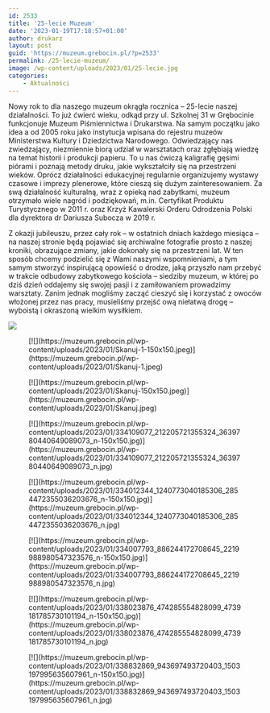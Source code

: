 ```yaml
---
id: 2533
title: '25-lecie Muzeum'
date: '2023-01-19T17:18:57+01:00'
author: drukarz
layout: post
guid: 'https://muzeum.grebocin.pl/?p=2533'
permalink: /25-lecie-muzeum/
image: /wp-content/uploads/2023/01/25-lecie.jpg
categories:
    - Aktualności
---
```


Nowy rok to dla naszego muzeum okrągła rocznica – 25-lecie naszej działalności. To już ćwierć wieku, odkąd przy ul. Szkolnej 31 w Grębocinie funkcjonuje Muzeum Piśmiennictwa i Drukarstwa. Na samym początku jako idea a od 2005 roku jako instytucja wpisana do rejestru muzeów Ministerstwa Kultury i Dziedzictwa Narodowego. Odwiedzający nas zwiedzający, niezmiennie biorą udział w warsztatach oraz zgłębiają wiedzę na temat historii i produkcji papieru. To u nas ćwiczą kaligrafię gęsimi piórami i poznają metody druku, jakie wykształciły się na przestrzeni wieków. Oprócz działalności edukacyjnej regularnie organizujemy wystawy czasowe i imprezy plenerowe, które cieszą się dużym zainteresowaniem. Za swą działalność kulturalną, wraz z opieką nad zabytkami, muzeum otrzymało wiele nagród i podziękowań, m.in. Certyfikat Produktu Turystycznego w 2011 r. oraz Krzyż Kawalerski Orderu Odrodzenia Polski dla dyrektora dr Dariusza Subocza w 2019 r.

Z okazji jubileuszu, przez cały rok – w ostatnich dniach każdego miesiąca – na naszej stronie będą pojawiać się archiwalne fotografie prosto z naszej kroniki, obrazujące zmiany, jakie dokonały się na przestrzeni lat. W ten sposób chcemy podzielić się z Wami naszymi wspomnieniami, a tym samym stworzyć inspirującą opowieść o drodze, jaką przyszło nam przebyć w trakcie odbudowy zabytkowego kościoła – siedziby muzeum, w której po dziś dzień oddajemy się swojej pasji i z zamiłowaniem prowadzimy warsztaty. Zanim jednak mogliśmy zacząć cieszyć się i korzystać z owoców włożonej przez nas pracy, musieliśmy przejść ową niełatwą drogę – wyboistą i okraszoną wielkim wysiłkiem.

![](http://muzeum.grebocin.pl/wp-content/uploads/2023/01/25-lecie-1.jpg)

<div class="gallery galleryid-2533 gallery-columns-7 gallery-size-thumbnail" id="gallery-33"><figure class="gallery-item"><div class="gallery-icon portrait"> [![](https://muzeum.grebocin.pl/wp-content/uploads/2023/01/Skanuj-1-150x150.jpeg)](https://muzeum.grebocin.pl/wp-content/uploads/2023/01/Skanuj-1.jpeg) </div></figure><figure class="gallery-item"><div class="gallery-icon landscape"> [![](https://muzeum.grebocin.pl/wp-content/uploads/2023/01/Skanuj-150x150.jpeg)](https://muzeum.grebocin.pl/wp-content/uploads/2023/01/Skanuj.jpeg) </div></figure><figure class="gallery-item"><div class="gallery-icon portrait"> [![](https://muzeum.grebocin.pl/wp-content/uploads/2023/01/334109077_212205721355324_3639780440649089073_n-150x150.jpg)](https://muzeum.grebocin.pl/wp-content/uploads/2023/01/334109077_212205721355324_3639780440649089073_n.jpg) </div></figure><figure class="gallery-item"><div class="gallery-icon landscape"> [![](https://muzeum.grebocin.pl/wp-content/uploads/2023/01/334012344_1240773040185306_2854472355036203676_n-150x150.jpg)](https://muzeum.grebocin.pl/wp-content/uploads/2023/01/334012344_1240773040185306_2854472355036203676_n.jpg) </div></figure><figure class="gallery-item"><div class="gallery-icon portrait"> [![](https://muzeum.grebocin.pl/wp-content/uploads/2023/01/334007793_886244172708645_2219988980547323576_n-150x150.jpg)](https://muzeum.grebocin.pl/wp-content/uploads/2023/01/334007793_886244172708645_2219988980547323576_n.jpg) </div></figure><figure class="gallery-item"><div class="gallery-icon landscape"> [![](https://muzeum.grebocin.pl/wp-content/uploads/2023/01/338023876_474285554828099_4739181785730101194_n-150x150.jpg)](https://muzeum.grebocin.pl/wp-content/uploads/2023/01/338023876_474285554828099_4739181785730101194_n.jpg) </div></figure><figure class="gallery-item"><div class="gallery-icon landscape"> [![](https://muzeum.grebocin.pl/wp-content/uploads/2023/01/338832869_943697493720403_1503197995635607961_n-150x150.jpg)](https://muzeum.grebocin.pl/wp-content/uploads/2023/01/338832869_943697493720403_1503197995635607961_n.jpg) </div></figure> </div><div class="x11i5rnm xat24cr x1mh8g0r x1vvkbs xtlvy1s x126k92a"></div><div class="x11i5rnm xat24cr x1mh8g0r x1vvkbs xtlvy1s x126k92a"><div dir="auto"></div><div dir="auto"></div></div><div dir="auto"></div>